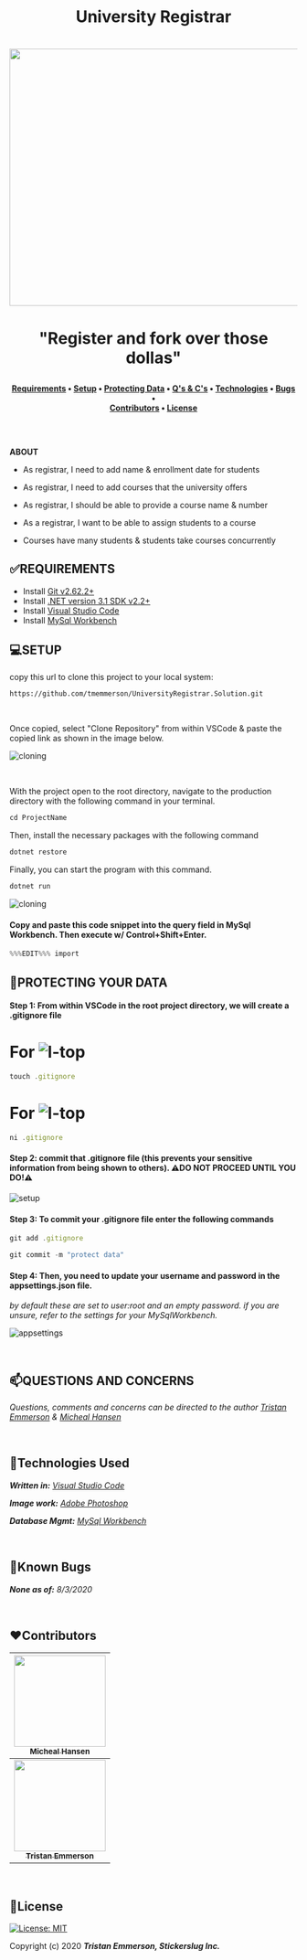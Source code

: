 **<h1 align = "center"> University Registrar**


<h1 align="center">
  <img width="900" height="450" src="https://coding-assets.s3-us-west-2.amazonaws.com/readme_hero_images/UniversityRegistrar.Solution.jpg">
</h1>

**<h1 align="center">"Register and fork over those dollas"**


**<h4 align = "center">
  <a href="#✅requirements">Requirements</a> •
  <a href="#💻setup">Setup</a> •
  <a href="#🔧protecting-your-data">Protecting Data<a> •
  <a href="#📫questions-and-concerns">Q's & C's</a> •
  <a href="#🔧technologies-used">Technologies</a> •
  <a href="#🐛bugs">Bugs</a> •  
  <a href="#❤️contributors">Contributors</a> •
  <a href="#📘license">License</a>**

<br>
<h2 align = "center">
</h1>

**ABOUT**


* As registrar, I need to add name & enrollment date for students

* As registrar, I need to add courses that the university offers

* As registrar, I should be able to provide a course name & number 

* As a registrar, I want to be able to assign students to a course

* Courses have many students & students take courses concurrently


## **✅REQUIREMENTS**

* Install [Git v2.62.2+](https://git-scm.com/downloads/)
* Install [.NET version 3.1 SDK v2.2+](https://dotnet.microsoft.com/download/dotnet-core/2.2)
* Install [Visual Studio Code](https://code.visualstudio.com/)
* Install [MySql Workbench](https://www.mysql.com/products/workbench/)


## **💻SETUP**


copy this url to clone this project to your local system:
```html
https://github.com/tmemmerson/UniversityRegistrar.Solution.git
```

<br>

Once copied, select "Clone Repository" from within VSCode & paste the copied link as shown in the image below.

![cloning](https://coding-assets.s3-us-west-2.amazonaws.com/img/clone-github2.gif "Cloning from Github within VSCode")

<br>

With the project open to the root directory, navigate to the production directory with the following command in your terminal.
```js 
cd ProjectName
```

Then, install the necessary packages with the following command
```js 
dotnet restore 
```

Finally, you can start the program with this command.
```js 
dotnet run 
``` 

![cloning](https://coding-assets.s3-us-west-2.amazonaws.com/img/dotnet-readme.gif "How to clone repo")


#### **Copy and paste this code snippet into the query field in MySql Workbench. Then execute w/ Control+Shift+Enter.**

```cs
%%%EDIT%%% import
```
## **🔧PROTECTING YOUR DATA**

#### **Step 1: From within VSCode in the root project directory, we will create a .gitignore file**

# For ![l-top](https://github.com/ryanoasis/nerd-fonts/wiki/screenshots/v1.0.x/mac-pass-sm.png)
```js 
touch .gitignore 
```

# For ![l-top](https://github.com/ryanoasis/nerd-fonts/wiki/screenshots/v1.0.x/windows-pass-sm.png)

```js 
ni .gitignore 
```

#### Step 2: commit that .gitignore file (this prevents your sensitive information from being shown to others). **⚠️DO NOT PROCEED UNTIL YOU DO!⚠️**

![setup](https://coding-assets.s3-us-west-2.amazonaws.com/img/entity-readme-image.png "Set up instructions")

#### Step 3: **To commit your .gitignore file enter the following commands**

```js
git add .gitignore
```
```js
git commit -m "protect data"
```

#### Step 4: **Then, you need to update your username and password in the appsettings.json file.**

_by default these are set to user:root and an empty password. if you are unsure, refer to the settings for your MySqlWorkbench._

![appsettings](https://coding-assets.s3-us-west-2.amazonaws.com/img/app-settings.png)

<br>

## **📫QUESTIONS AND CONCERNS**

_Questions, comments and concerns can be directed to the author [Tristan Emmerson](tristan@stickerslug.com) & [Micheal Hansen](micheal.hansen@gmail.com)_

<br>

## **🔧Technologies Used**

_**Written in:** [Visual Studio Code](https://code.visualstudio.com/)_

_**Image work:** [Adobe Photoshop](https://www.adobe.com/products/photoshop.html/)_

_**Database Mgmt:** [MySql Workbench](https://www.mysql.com/products/workbench/)_

<br>


## **🐛Known Bugs**

_**None as of:** 8/3/2020_

<br>


## **❤️Contributors**

| [<img src="https://coding-assets.s3-us-west-2.amazonaws.com/micheal-hansen.jpg" width="160px;"/><br /><sub><b>Micheal Hansen</b></sub>](https://www.linkedin.com/in/michealhansen/)<br /> |
| :-----------------------------------------------------------------------------------------------------------------------------------------------------------------: |
| [<img src="https://coding-assets.s3-us-west-2.amazonaws.com/img/tristan_emmerson.jpg" width="160px;"/><br /><sub><b>Tristan Emmerson</b></sub>](https://www.linkedin.com/in/tristan-emmerson/)<br /> |


<br>

## **📘License**
[![License: MIT](https://img.shields.io/badge/License-MIT-yellow.svg)](https://opensource.org/licenses/MIT)

Copyright (c) 2020 **_Tristan Emmerson, Stickerslug Inc._**

